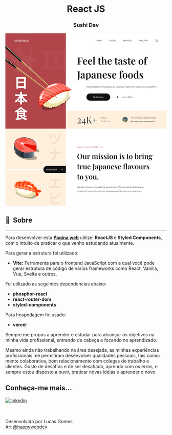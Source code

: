 <h1 align="center">React JS</h1>
<h3 align="center">Sushi Dev</h3>

<p align="center">
    
   <img src="https://github.com/llucasgomes/dev-sushi/blob/main/src/assets/images/showcase/Japanese-Food-Landing-Page.png" alt="Imagem Pagina Japanese Food Landing Page"/>  


## 🔖&nbsp; Sobre

---

Para desenvolver esta <strong>[Pagina web](https://dev-sushi.vercel.app/)</strong> utilizei <strong>ReactJS </strong>e<strong> Styled Components</strong>, com o intuito de praticar o que venho estudando atualmente.

Para gerar a estrutura foi utilizado:

- <strong>Vite:</strong> Ferramenta para o frontend JavaScript com a qual você pode gerar estrutura de código de vários frameworks como React, Vanilla, Vue, Svelte e outros.

Foi utilizado as seguintes dependencias abaixo:

- <strong>phosphor-react</strong>
- <strong>react-router-dom</strong>
- <strong>styled-components</strong>

Para hospedagem foi usado:

- <strong>vercel</strong>

<!-- - <strong>Hooks</strong> -->

Sempre me propus a aprender e estudar para alcançar os objetivos na minha vida profissional, entrando de cabeça e focando no aprendizado.

Mesmo ainda não trabalhando na área desejada, as minhas experiências profissionais me permitiram desenvolver qualidades pessoais, tais como: mente colaborativa, bom relacionamento com colegas de trabalho e clientes. Gosto de desafios e de ser desafiado, aprendo com os erros, e sempre estou disposto a ouvir, praticar novas idéias e aprender o novo.
<br>

## Conheça-me mais...

[<img src='https://img.shields.io/badge/LinkedIn-0077B5?style=for-the-badge&logo=linkedin&logoColor=white' alt='linkedin' height='30'>](https://www.linkedin.com/in/llucasgomess/)

<br><br>
Desenvolvido por Lucas Gomes
<br>
Art [@happywebdev](https://blog-challenge-chi.vercel.app)
